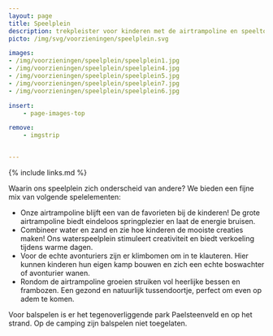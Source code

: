 ```yaml
---
layout: page
title: Speelplein
description: trekpleister voor kinderen met de airtrampoline en speeltoestel
picto: /img/svg/voorzieningen/speelplein.svg

images:
- /img/voorzieningen/speelplein/speelplein1.jpg
- /img/voorzieningen/speelplein/speelplein4.jpg
- /img/voorzieningen/speelplein/speelplein5.jpg
- /img/voorzieningen/speelplein/speelplein7.jpg
- /img/voorzieningen/speelplein/speelplein6.jpg

insert:
    - page-images-top

remove:
    - imgstrip


---
```

{% include links.md %}

Waarin ons speelplein zich onderscheid van andere? We bieden een fijne mix van volgende spelelementen:

- Onze airtrampoline blijft een  van de favorieten bij de kinderen! De grote airtrampoline biedt eindeloos springplezier en laat de energie bruisen.
- Combineer water en zand en zie hoe kinderen de mooiste creaties maken! Ons waterspeelplein stimuleert creativiteit en biedt verkoeling tijdens warme dagen.
- Voor de echte avonturiers zijn er klimbomen om in te klauteren. Hier kunnen kinderen hun eigen kamp bouwen en zich een echte boswachter of avonturier wanen.
- Rondom de airtrampoline groeien struiken vol heerlijke bessen en frambozen. Een gezond en natuurlijk tussendoortje, perfect om even op adem te komen.

Voor balspelen is er het tegenoverliggende park Paelsteenveld en op het strand. Op de camping zijn balspelen niet toegelaten.
